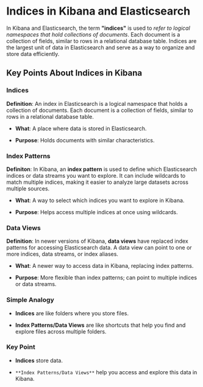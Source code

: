 # Indices in Kibana and Elasticsearch

In Kibana and Elasticsearch, the term **"indices"** is used to *refer to logical namespaces that hold collections of documents*. Each document is a collection of fields, similar to rows in a relational database table. Indices are the largest unit of data in Elasticsearch and serve as a way to organize and store data efficiently.

## Key Points About Indices in Kibana

### Indices

 **Definition**:
 An index in Elasticsearch is a logical namespace that holds a collection of documents. Each document is a collection of fields, similar to rows in a relational database table.

- **What**: A place where data is stored in Elasticsearch.
    
- **Purpose**: Holds documents with similar characteristics.
    
### Index Patterns

 **Definiton**: In Kibana, an **index pattern** is used to define which Elasticsearch indices or data streams you want to explore. It can include wildcards to match multiple indices, making it easier to analyze large datasets across multiple sources.

- **What**: A way to select which indices you want to explore in Kibana.
    
- **Purpose**: Helps access multiple indices at once using wildcards.

### Data Views

**Definition**: In newer versions of Kibana, **data views** have replaced index patterns for accessing Elasticsearch data. A data view can point to one or more indices, data streams, or index aliases.

- **What**: A newer way to access data in Kibana, replacing index patterns.
    
- **Purpose**: More flexible than index patterns; can point to multiple indices or data streams.

### Simple Analogy

- **Indices** are like folders where you store files.
    
- **Index Patterns/Data Views** are like shortcuts that help you find and explore files across multiple folders.

### Key Point

- **Indices** store data.
    
- `**Index Patterns/Data Views**` help you access and explore this data in Kibana.
